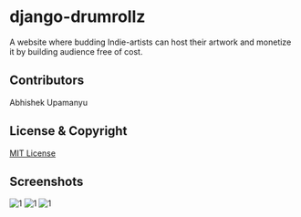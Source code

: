# django-drumrollz
A website where budding Indie-artists can host their artwork and monetize it by building audience free of cost.

## Contributors
Abhishek Upamanyu

## License & Copyright
[MIT License](License)

## Screenshots
![1](https://user-images.githubusercontent.com/78315870/126048252-3604b490-406e-4353-9e3d-e23677d04383.JPG)
![1](https://user-images.githubusercontent.com/78315870/126048287-285cabc1-2f71-4a96-bbc6-a6f92850140a.JPG)
![1](https://user-images.githubusercontent.com/78315870/126048321-f12dc3b8-13c5-470a-85fa-36024edf46d8.JPG)
